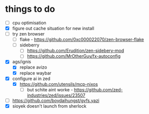 # things to do

- [ ] cpu optimisation
- [x] figure out cache situation for new install
- [ ] try zen browser
    - [ ] flake - https://github.com/0xc000022070/zen-browser-flake
    - [ ] sideberry
        - [ ] https://github.com/Erudition/zen-sidebery-mod
        - [ ] https://github.com/MrOtherGuy/fx-autoconfig
- [x] ags/ignis
    - [x] replace avizo
    - [x] replace waybar
- [x] configure ai in zed
    - [x] https://github.com/utensils/mcp-nixos
        - [ ] but schite aint worke - https://github.com/zed-industries/zed/issues/23507
- [ ] https://github.com/boydaihungst/gvfs.yazi
- [x] sioyek doesn't launch from sherlock
